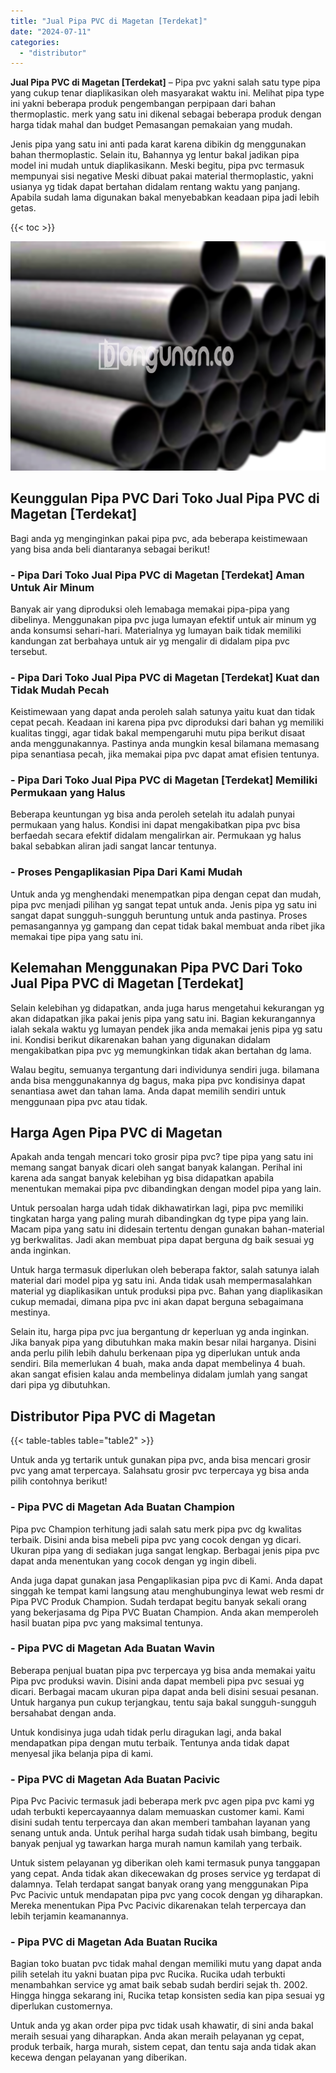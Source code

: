 ```yaml
---
title: "Jual Pipa PVC di Magetan [Terdekat]"
date: "2024-07-11"
categories: 
  - "distributor"
---
```


**Jual Pipa PVC di Magetan \[Terdekat\]** – Pipa pvc yakni salah satu type pipa yang cukup tenar diaplikasikan oleh masyarakat waktu ini. Melihat pipa type ini yakni beberapa produk pengembangan perpipaan dari bahan thermoplastic. merk yang satu ini dikenal sebagai beberapa produk dengan harga tidak mahal dan budget Pemasangan pemakaian yang mudah.

Jenis pipa yang satu ini anti pada karat karena dibikin dg menggunakan bahan thermoplastic. Selain itu, Bahannya yg lentur bakal jadikan pipa model ini mudah untuk diaplikasikann. Meski begitu, pipa pvc termasuk mempunyai sisi negative Meski dibuat pakai material thermoplastic, yakni usianya yg tidak dapat bertahan didalam rentang waktu yang panjang. Apabila sudah lama digunakan bakal menyebabkan keadaan pipa jadi lebih getas.

{{< toc >}}

![Jual Pipa PVC di Magetan [Terdekat]](/images/jaul-pipa-pvc-39.png)

## Keunggulan Pipa PVC Dari Toko Jual Pipa PVC di Magetan \[Terdekat\]

Bagi anda yg menginginkan pakai pipa pvc, ada beberapa keistimewaan yang bisa anda beli diantaranya sebagai berikut!

### \- Pipa Dari Toko Jual Pipa PVC di Magetan \[Terdekat\] Aman Untuk Air Minum

Banyak air yang diproduksi oleh lemabaga memakai pipa-pipa yang dibelinya. Menggunakan pipa pvc juga lumayan efektif untuk air minum yg anda konsumsi sehari-hari. Materialnya yg lumayan baik tidak memiliki kandungan zat berbahaya untuk air yg mengalir di didalam pipa pvc tersebut.

### \- Pipa Dari Toko Jual Pipa PVC di Magetan \[Terdekat\] Kuat dan Tidak Mudah Pecah

Keistimewaan yang dapat anda peroleh salah satunya yaitu kuat dan tidak cepat pecah. Keadaan ini karena pipa pvc diproduksi dari bahan yg memiliki kualitas tinggi, agar tidak bakal mempengaruhi mutu pipa berikut disaat anda menggunakannya. Pastinya anda mungkin kesal bilamana memasang pipa senantiasa pecah, jika memakai pipa pvc dapat amat efisien tentunya.

### \- Pipa Dari Toko Jual Pipa PVC di Magetan \[Terdekat\] Memiliki Permukaan yang Halus

Beberapa keuntungan yg bisa anda peroleh setelah itu adalah punyai permukaan yang halus. Kondisi ini dapat mengakibatkan pipa pvc bisa berfaedah secara efektif didalam mengalirkan air. Permukaan yg halus bakal sebabkan aliran jadi sangat lancar tentunya.

### \- Proses Pengaplikasian Pipa Dari Kami Mudah

Untuk anda yg menghendaki menempatkan pipa dengan cepat dan mudah, pipa pvc menjadi pilihan yg sangat tepat untuk anda. Jenis pipa yg satu ini sangat dapat sungguh-sungguh beruntung untuk anda pastinya. Proses pemasangannya yg gampang dan cepat tidak bakal membuat anda ribet jika memakai tipe pipa yang satu ini.

## Kelemahan Menggunakan Pipa PVC Dari Toko Jual Pipa PVC di Magetan \[Terdekat\]

Selain kelebihan yg didapatkan, anda juga harus mengetahui kekurangan yg akan didapatkan jika pakai jenis pipa yang satu ini. Bagian kekurangannya ialah sekala waktu yg lumayan pendek jika anda memakai jenis pipa yg satu ini. Kondisi berikut dikarenakan bahan yang digunakan didalam mengakibatkan pipa pvc yg memungkinkan tidak akan bertahan dg lama.

Walau begitu, semuanya tergantung dari individunya sendiri juga. bilamana anda bisa menggunakannya dg bagus, maka pipa pvc kondisinya dapat senantiasa awet dan tahan lama. Anda dapat memilih sendiri untuk menggunaan pipa pvc atau tidak.

## Harga Agen Pipa PVC di Magetan

Apakah anda tengah mencari toko grosir pipa pvc? tipe pipa yang satu ini memang sangat banyak dicari oleh sangat banyak kalangan. Perihal ini karena ada sangat banyak kelebihan yg bisa didapatkan apabila menentukan memakai pipa pvc dibandingkan dengan model pipa yang lain.

Untuk persoalan harga udah tidak dikhawatirkan lagi, pipa pvc memiliki tingkatan harga yang paling murah dibandingkan dg type pipa yang lain. Macam pipa yang satu ini didesain tertentu dengan gunakan bahan-material yg berkwalitas. Jadi akan membuat pipa dapat berguna dg baik sesuai yg anda inginkan.

Untuk harga termasuk diperlukan oleh beberapa faktor, salah satunya ialah material dari model pipa yg satu ini. Anda tidak usah mempermasalahkan material yg diaplikasikan untuk produksi pipa pvc. Bahan yang diaplikasikan cukup memadai, dimana pipa pvc ini akan dapat berguna sebagaimana mestinya.

Selain itu, harga pipa pvc jua bergantung dr keperluan yg anda inginkan. Jika banyak pipa yang dibutuhkan maka makin besar nilai harganya. Disini anda perlu pilih lebih dahulu berkenaan pipa yg diperlukan untuk anda sendiri. Bila memerlukan 4 buah, maka anda dapat membelinya 4 buah. akan sangat efisien kalau anda membelinya didalam jumlah yang sangat dari pipa yg dibutuhkan.

## Distributor Pipa PVC di Magetan

{{< table-tables table="table2" >}}

Untuk anda yg tertarik untuk gunakan pipa pvc, anda bisa mencari grosir pvc yang amat terpercaya. Salahsatu grosir pvc terpercaya yg bisa anda pilih contohnya berikut!

### \- Pipa PVC di Magetan Ada Buatan Champion

Pipa pvc Champion terhitung jadi salah satu merk pipa pvc dg kwalitas terbaik. Disini anda bisa mebeli pipa pvc yang cocok dengan yg dicari. Ukuran pipa yang di sediakan juga sangat lengkap. Berbagai jenis pipa pvc dapat anda menentukan yang cocok dengan yg ingin dibeli.

Anda juga dapat gunakan jasa Pengaplikasian pipa pvc di Kami. Anda dapat singgah ke tempat kami langsung atau menghubunginya lewat web resmi dr Pipa PVC Produk Champion. Sudah terdapat begitu banyak sekali orang yang bekerjasama dg Pipa PVC Buatan Champion. Anda akan memperoleh hasil buatan pipa pvc yang maksimal tentunya.

### \- Pipa PVC di Magetan Ada Buatan Wavin

Beberapa penjual buatan pipa pvc terpercaya yg bisa anda memakai yaitu Pipa pvc produksi wavin. Disini anda dapat membeli pipa pvc sesuai yg dicari. Berbagai macam ukuran pipa dapat anda beli disini sesuai pesanan. Untuk harganya pun cukup terjangkau, tentu saja bakal sungguh-sungguh bersahabat dengan anda.

Untuk kondisinya juga udah tidak perlu diragukan lagi, anda bakal mendapatkan pipa dengan mutu terbaik. Tentunya anda tidak dapat menyesal jika belanja pipa di kami.

### \- Pipa PVC di Magetan Ada Buatan Pacivic

Pipa Pvc Pacivic termasuk jadi beberapa merk pvc agen pipa pvc kami yg udah terbukti kepercayaannya dalam memuaskan customer kami. Kami disini sudah tentu terpercaya dan akan memberi tambahan layanan yang senang untuk anda. Untuk perihal harga sudah tidak usah bimbang, begitu banyak penjual yg tawarkan harga murah namun kamilah yang terbaik.

Untuk sistem pelayanan yg diberikan oleh kami termasuk punya tanggapan yang cepat. Anda tidak akan dikecewakan dg proses service yg terdapat di dalamnya. Telah terdapat sangat banyak orang yang menggunakan Pipa Pvc Pacivic untuk mendapatan pipa pvc yang cocok dengan yg diharapkan. Mereka menentukan Pipa Pvc Pacivic dikarenakan telah terpercaya dan lebih terjamin keamanannya.

### \- Pipa PVC di Magetan Ada Buatan Rucika

Bagian toko buatan pvc tidak mahal dengan memiliki mutu yang dapat anda pilih setelah itu yakni buatan pipa pvc Rucika. Rucika udah terbukti menambahkan service yg amat baik sebab sudah berdiri sejak th. 2002. Hingga hingga sekarang ini, Rucika tetap konsisten sedia kan pipa sesuai yg diperlukan customernya.

Untuk anda yg akan order pipa pvc tidak usah khawatir, di sini anda bakal meraih sesuai yang diharapkan. Anda akan meraih pelayanan yg cepat, produk terbaik, harga murah, sistem cepat, dan tentu saja anda tidak akan kecewa dengan pelayanan yang diberikan.
